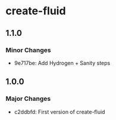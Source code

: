 # create-fluid

## 1.1.0

### Minor Changes

- 9e717be: Add Hydrogen + Sanity steps

## 1.0.0

### Major Changes

- c2ddbfd: First version of create-fluid
